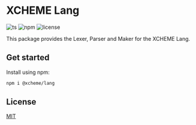# XCHEME Lang

![ts](https://badgen.net/badge/-/TypeScript?icon=typescript&label&labelColor=blue&color=555555)
![npm](https://badgen.net/npm/v/@xcheme/lang)
![license](https://badgen.net/github/license/balmanth/xcheme)

This package provides the Lexer, Parser and Maker for the XCHEME Lang.

## Get started

Install using npm:

```sh
npm i @xcheme/lang
```

## License

[MIT](https://balmante.eti.br)
